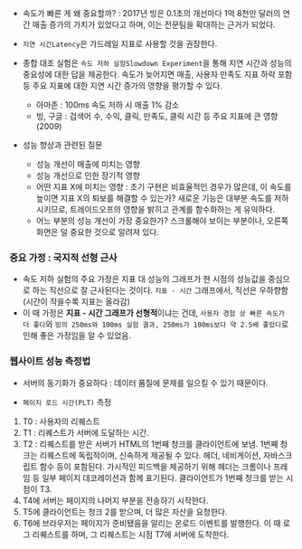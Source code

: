 - 속도가 빠른 게 왜 중요할까? : 2017년 빙은 0.1초의 개선마다 1억 8천만 달러의 연간 매출 증가의 가치가 있었다고 하며, 이는 전문팀을 확대하는 근거가 되었다.
- `지연 시간Latency`은 가드레일 지표로 사용할 것을 권장한다.

- 종합 대조 실험은 `속도 저하 실험Slowdown Experiment`을 통해 지연 시간과 성능의 중요성에 대한 답을 제공한다. 속도가 늦어지면 매출, 사용자 만족도 지표 하락 포함 등 주요 지표에 대한 지연 시간 증가의 영향을 평가할 수 있다.
	- 아마존 : 100ms 속도 저하 시 매출 1% 감소
	- 빙, 구글 : 검색어 수, 수익, 클릭, 만족도, 클릭 시간 등 주요 지표에 큰 영향(2009)

- 성능 향상과 관련된 질문
	- 성능 개선이 매출에 미치는 영향
	- 성능 개선으로 인한 장기적 영향
	- 어떤 지표 X에 미치는 영향 : 초기 구현은 비효율적인 경우가 많은데, 이 속도를 높이면 지표 X의 퇴보를 해결할 수 있는가? 새로운 기능은 대부분 속도를 저하시키므로, 트레이드오프의 영향을 밝히고 관계를 함수화하는 게 유익하다.
	- 어느 부분의 성능 개선이 가장 중요한가? 스크롤해야 보이는 부분이나, 오른쪽 화면은 덜 중요한 것으로 알려져 있다.

### 중요 가정 : 국지적 선형 근사
- 속도 저하 실험의 주요 가정은 지표 대 성능의 그래프가 현 시점의 성능값을 중심으로 하는 직선으로 잘 근사된다는 것이다.  `지표 - 시간` 그래프에서, 직선은 우하향함(시간이 작을수록 지표는 올라감)
- 이 때 가정은 **지표 - 시간 그래프가 선형적**이냐는 건데, `사용자 경험 상 빠른 속도가 더 좋다`와 `빙의 250ms와 100ms 실험 결과, 250ms가 100ms보다 약 2.5배 좋았다`로 인해 좋은 가정임을 알 수 있었음.

### 웹사이트 성능 측정법
- 서버의 동기화가 중요하다 : 데이터 품질에 문제를 일으킬 수 있기 때문이다.

- `페이지 로드 시간(PLT)` 측정
1. T0 : 사용자의 리퀘스트
2. T1 : 리퀘스트가 서버에 도달하는 시간.
3. T2 : 리퀘스트를 받은 서버가 HTML의 1번째 청크를 클라이언트에 보냄. 1번째 청크는 리퀘스트에 독립적이며, 신속하게 제공될 수 있다. 헤더, 네비게이션, 자바스크립트 함수 등이 포함된다. 가시적인 피드백을 제공하기 위해 헤더는 크롬이나 프레임 등 일부 페이지 데코레이션과 함께 표기된다. 클라이언트가 1번째 청크를 받는 시점이 T3.
4. T4에 서버는 페이지의 나머지 부분을 전송하기 시작한다.
5. T5에 클라이언트는 청크 2를 받으며, 더 많은 자산을 요청한다.
6. T6에 브라우저는 페이지가 준비됐음을 알리는 온로드 이벤트를 발행한다. 이 때 로그 리퀘스트를 하며, 그 리퀘스트는 시점 T7에 서버에 도착한다. 


